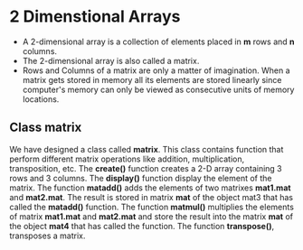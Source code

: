 # 2 Dimenstional Arrays
- A 2-dimensional array is a collection of elements placed in **m** rows and **n** columns.
- The 2-dimensional array is also called a matrix.
- Rows and Columns of a matrix are only a matter of imagination. When a matrix gets stored in memory all its elements are stored linearly since computer's memory can only be viewed as consecutive units of memory locations.

## Class matrix
We have designed a class called **matrix**. This class contains function that perform different matrix operations like addition, multiplication, transposition, etc. 
The **create()** function creates a 2-D array containing 3 rows and 3 columns.
The **display()** function display the element of the matrix.
The function **matadd()** adds the elements of two matrixes **mat1.mat** and **mat2.mat**. The result is stored in matrix **mat** of the object mat3 that has called the **matadd()** function.
The function **matmul()** multiplies the elements of matrix **mat1.mat** and **mat2.mat** and store the result into the matrix **mat** of the object **mat4** that has called the function.
The function **transpose()**, transposes a matrix.
